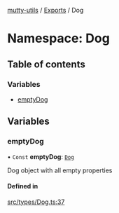 [mutty-utils](../README.md) / [Exports](../modules.md) / Dog

# Namespace: Dog

## Table of contents

### Variables

- [emptyDog](Dog.md#emptydog)

## Variables

### emptyDog

• `Const` **emptyDog**: [`Dog`](../interfaces/Dog.md)

Dog object with all empty properties

#### Defined in

[src/types/Dog.ts:37](https://github.com/jonlaing/mutty-utils/blob/3ab5f76/src/types/Dog.ts#L37)
